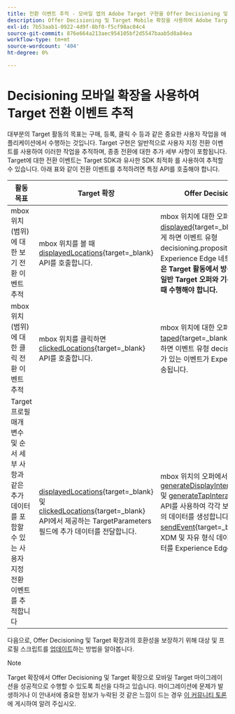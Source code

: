 ```yaml
---
title: 전환 이벤트 추적 - 모바일 앱의 Adobe Target 구현을 Offer Decisioning 및 Target 확장으로 마이그레이션합니다
description: Offer Decisioning 및 Target Mobile 확장을 사용하여 Adobe Target 전환 이벤트를 추적하는 방법에 대해 알아봅니다
exl-id: 7b53aab1-0922-4d9f-8bf0-f5cf98ac04c4
source-git-commit: 876e664a213aec954105bf2d5547baab5d8a84ea
workflow-type: tm+mt
source-wordcount: '404'
ht-degree: 0%

---
```


# Decisioning 모바일 확장을 사용하여 Target 전환 이벤트 추적

대부분의 Target 활동의 목표는 구매, 등록, 클릭 수 등과 같은 중요한 사용자 작업을 애플리케이션에서 수행하는 것입니다. Target 구현은 일반적으로 사용자 지정 전환 이벤트를 사용하여 이러한 작업을 추적하며, 종종 전환에 대한 추가 세부 사항이 포함됩니다. Target에 대한 전환 이벤트는 Target SDK과 유사한 SDK 최적화 를 사용하여 추적할 수 있습니다. 아래 표와 같이 전환 이벤트를 추적하려면 특정 API를 호출해야 합니다.

| 활동 목표 | Target 확장 | Offer Decisioning 및 Target 확장 |
|---|---|---|
| mbox 위치(범위)에 대한 보기 전환 이벤트 추적 | mbox 위치를 볼 때 [displayedLocations](https://developer.adobe.com/client-sdks/solution/adobe-target/api-reference/#displayedlocations){target=_blank} API를 호출합니다. | mbox 위치에 대한 오퍼를 볼 때 [displayed](https://developer.adobe.com/client-sdks/edge/adobe-journey-optimizer-decisioning/#proposition-tracking-using-direct-offer-class-methods){target=_blank} API를 호출합니다. 이렇게 하면 이벤트 유형 decisioning.propositionDisplay가 있는 이벤트가 Experience Edge 네트워크로 전송됩니다. **이 작업은 Target 활동에서 방문자를 늘리는 데 필수적이며 일반 Target 오퍼와 기본 Target 오퍼를 모두 제공할 때 수행해야 합니다.** |
| mbox 위치(범위)에 대한 클릭 전환 이벤트 추적 | mbox 위치를 클릭하면 [clickedLocations](https://developer.adobe.com/client-sdks/solution/adobe-target/api-reference/#displayedlocations){target=_blank} API를 호출합니다. | mbox 위치에 대한 오퍼를 클릭하면 [taped](https://developer.adobe.com/client-sdks/edge/adobe-journey-optimizer-decisioning/#proposition-tracking-using-direct-offer-class-methods){target=_blank} API를 호출합니다. 이렇게 하면 이벤트 유형 decisioning.propositionInteract가 있는 이벤트가 Experience Edge 네트워크로 전송됩니다. |
| Target 프로필 매개 변수 및 순서 세부 사항과 같은 추가 데이터를 포함할 수 있는 사용자 지정 전환 이벤트를 추적합니다 | [displayedLocations](https://developer.adobe.com/client-sdks/solution/adobe-target/api-reference/#displayedlocations){target=_blank} 및 [clickedLocations](https://developer.adobe.com/client-sdks/solution/adobe-target/api-reference/#displayedlocations){target=_blank} API에서 제공하는 TargetParameters 필드에 추가 데이터를 전달합니다. | mbox 위치의 오퍼에서 사용할 수 있는 공용 메서드 [generateDisplayInteractionXdm](https://developer.adobe.com/client-sdks/edge/adobe-journey-optimizer-decisioning/#proposition-tracking-using-edge-extension-api){target=_blank} 및 [generateTapInteractionXdm](https://developer.adobe.com/client-sdks/edge/adobe-journey-optimizer-decisioning/#proposition-tracking-using-edge-extension-api){target=_blank} API를 사용하여 각각 보기 및 클릭에 대한 XDM 형식의 데이터를 생성합니다. 그런 다음 Edge SDK [sendEvent](https://developer.adobe.com/client-sdks/edge/edge-network/api-reference/#sendevent){target=_blank} API를 호출하여 추가 XDM 및 자유 형식 데이터와 함께 이 추적 XDM 데이터를 Experience Edge 네트워크에 보냅니다. |


다음으로, Offer Decisioning 및 Target 확장과의 호환성을 보장하기 위해 대상 및 프로필 스크립트를 [업데이트](update-audiences.md)하는 방법을 알아봅니다.

>[!NOTE]
>
>Target 확장에서 Offer Decisioning 및 Target 확장으로 모바일 Target 마이그레이션을 성공적으로 수행할 수 있도록 최선을 다하고 있습니다. 마이그레이션에 문제가 발생하거나 이 안내서에 중요한 정보가 누락된 것 같은 느낌이 드는 경우 [이 커뮤니티 토론](https://experienceleaguecommunities.adobe.com/t5/adobe-experience-platform-data/tutorial-discussion-migrate-target-from-at-js-to-web-sdk/m-p/575587?profile.language=ko#M463)에 게시하여 알려 주십시오.
